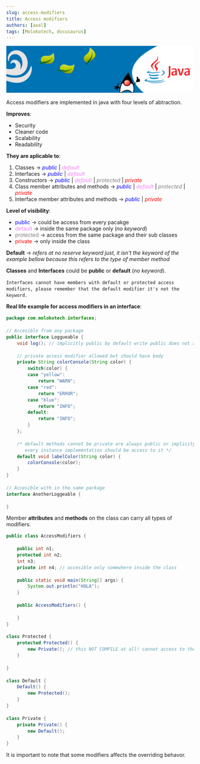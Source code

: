 ```yaml
---
slug: access-modifiers
title: Access modifiers
authors: [axel]
tags: [Molokotech, docusaurus]
---
```

![banner](./../../static/img/banner-java.jpg)

Access modifiers are implemented in java with four levels of abtraction.

**Improves**:
* Security
* Cleaner code
* Scalability
* Readability

__They are aplicable to__:
1) Classes → <font color="blue">*public*</font> | <font color="violet">*default*</font>
2) Interfaces → <font color="blue">*public*</font> | <font color="violet">*default*</font>
3) Constructors → <font color="blue">*public*</font> | <font color="violet">*default*</font> | <font color="grey">*protected*</font> | <font color="red">*private*</font>
4) Class member attributes and methods → <font color="blue">*public*</font> | <font color="violet">*default*</font> | <font color="grey">*protected*</font> | <font color="red">*private*</font>
5) Interface member attributes and methods → <font color="blue">*public*</font> | <font color="red">*private*</font>

**Level of visibility**:
* <font color="blue">public</font> → could be access from every pacakge
* <font color="violet">default</font> → inside the same package only (*no keyword*)
* <font color="grey">protected</font> → access from the same package and their sub classes
* <font color="red">private</font> → only inside the class 

**Default** → *refers at no reserve keyword just, it isn't the keyword of the example bellow because this refers to the type of member method*

**Classes** and **Interfaces** could be **public** or **default** (*no keyword*).

`Interfaces cannot have members with default or protected access modifiers, please remember that the default modifier it's not the keyword.`

**Real life example for access modifiers in an interface**:

```java
package com.molokotech.interfaces;

// Accesible from any package
public interface Loggueable {
	void log(); // implicitly public by default write public does not affect
	
	// private access modifier allowed but should have body
	private String colorConsole(String color) {
		switch(color) {
		case "yellow":
			return "WARN";
		case "red":
			return "ERROR";
		case "blue":
			return "INFO";
		default: 
			return "INFO";
		}
	};

	/* default methods cannot be private are always public or implicity public
	   every instance implementation should be access to it */ 
	default void labelColor(String color) {
		colorConsole(color);
	}
}

// Accesible with in the same package
interface AnotherLoggeable {
	
}
```

Member **attributes** and **methods** on the class can carry all types of modifiers. 

```java
public class AccessModifiers {
	
	public int n1;
	protected int n2;
	int n3;
	private int n4;	// accesible only somewhere inside the class

	public static void main(String[] args) {
		System.out.println("HOLA");
	}

	public AccessModifiers() {

	}
}

class Protected {
	protected Protected() {
		new Private(); // this NOT COMPILE at all! cannot access to the constructor outside the class
	}

}

class Default {
	Default() {
		new Protected();
	}
}

class Private {
	private Private() {
		new Default();
	}
}
```

It is important to note that some modifiers affects the overriding behavor.
